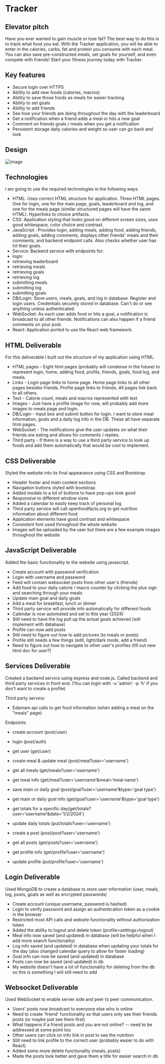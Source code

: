 # Tracker

## Elevator pitch

Have you ever wanted to gain muscle or lose fat? The best way to do this is to track what food you eat. With the Tracker application, you will be able to enter in the calories, carbs, fat and protein you consume with each meal. You can also save pre-constructed meals, set goals for yourself, and even compete with friends! Start your fitness journey today with Tracker.

## Key features

- Secure login over HTTPS
- Ability to add new foods (calories, macros)
- Ability to save those foods as meals for easier tracking
- Ability to set goals
- Ability to add friends
- See how your friends are doing throughout the day with the leaderboard
- Get a notification when a friend adds a meal or hits a new goal
- Comment on friends goals / meals when you get a notification
- Persistent storage daily calories and weight so user can go back and look

## Design

![image](https://github.com/krewdreele/startup/assets/97317394/ee11bd46-104e-4dc8-8d66-43e606e3ac59)

## Technologies

I am going to use the required technologies in the following ways.

- HTML: Uses correct HTML structure for application. Three HTML pages. One for login, one for the main page, goals, leaderboard and log, and one for the meals page (similar structured pages will have the same HTML). Hyperlinks to choice artifacts.
- CSS: Application styling that looks good on different screen sizes, uses good whitespace, color choice and contrast.
- JavaScript : Provides login, adding meals, adding food, adding friends, adding goals, adding comments, displays other friends' meals and their comments, and backend endpoint calls. Also checks whether user has hit their goals.
- Service: Backend service with endpoints for:
- login
- retrieving leaderboard
- retrieving meals
- retrieving goals
- retrieving log
- submitting meals
- submitting log
- submitting goals
- DB/Login: Store users, meals, goals, and log in database. Register and login users. Credentials securely stored in database. Can't do or see anything unless authenticated.
- WebSocket: As each user adds food or hits a goal, a notification is broadcast to all other friends. Notifications can also happen if a friend comments on your post.
- React: Application ported to use the React web framework.

## HTML Deliverable

For this deliverable I built out the structure of my application using HTML.

- HTML pages - Eight html pages (probably will condense in the future) to represent login,
  home, adding food, profile, friends, goals, food log, and meals.
- Links - Login page links to home page. Home page links to all other pages besides friends. Profile page links to friends. All pages link back to all others.
- Text - Calorie count, meals and macros represented with text
- Images - Just have a profile image for now, will probably add more images to meals page and login.
- DB/Login - Input box and submit button for login. I want to store meal information, goals and a daily log info in the DB. These all have separate html pages.
- WebSocket - The notifications give the user updates on what their friends are eating and allows for comments / replies.
- Third party - If there is a way to use a third party service to look up foods and add them automatically that would be cool to implement.

## CSS Deliverable

Styled the website into its final appearance using CSS and Bootstrap.

- Header footer and main content sections
- Navigation buttons styled with bootstrap
- Added modals to a lot of buttons to have pop-ups look good
- Responsive to different window sizes
- Added a calendar to easily keep track of personal log
- Third party service will call openfoodfacts.org to get nutrition information about different food
- Application elements have good contrast and whitespace
- Consistent font used throughout the whole website
- Images will be uploaded by the user but there are a few example images throughout the website

## JavaScript Deliverable

Added the basic functionality to the website using javascript.

- Create account with password verification
- Login with username and password
- Feed will contain websocket posts from other user's (friends)
- Add food to your daily calorie / macro counter by clicking the plus sign and searching through your meals
- Update main goal and daily goals
- Add a meal for breakfast, lunch or dinner
- Third party service will provide info automatically for different foods
- Calendar is now automated and set to this year (2024)
- Still need to have the log pull up the actual goals achieved (will implement with database)
- Profile can now add posts
- Still need to figure out how to add pictures (to meals or posts)
- Profile still needs a few things (edit, light/dark mode, add a friend)
- Need to figure out how to navigate to other user's profiles (fill out new html doc for user?)

## Services Deliverable

Created a backend service using express and node.js. Called backend and third party services in front end.
(You can login with -u 'admin' -p 'h' if you don't want to create a profile)

Third party service:

- Edamam api calls to get food information (when adding a meal on the "meals" page)

Endpoints:

- create account (post/user)
- login (post/auth)
- get user (get/user)

- create meal & update meal (post/meal?user='username')
- get all meals (get/meals?user='username')
- get meal info (get/meal?user='username'&meal='meal name')

- save main or daily goal (post/goal?user='username'&type='goal type')
- get main or daily goal info (get/goal?user='username'&type='goal type')

- get totals for a specific day(get/totals?user='username'&date='1/2/2024')
- update daily totals (put/totals?user='username')

- create a post (post/post?user='username')
- get all posts (get/posts?user='username')
- get profile info (get/profile?user='username')
- update profile (put/profile?user='username')

## Login Deliverable

Used MongoDB to create a database to store user information (user, meals, log, posts, goals as
well as encrypted passwords)

- Create account (unique username, password is hashed)
- Login to verify password and assign an authentication token as a cookie in the browser
- Restricted most API calls and website functionality without authorization token
- Added the ability to logout and delete token (profile>settings>logout)
- Meal info now saved (and updated) in database (will be helpful when I add more search functionality)
- Log info saved (and updated) in database when updating your totals for the day (also changed calendar query to allow for faster loading)
- Goal info can now be saved (and updated) in database
- Posts can now be saved (and updated) in db
- My website doesn't have a lot of functionality for deleting from the db so this is something I will still need to add

## Websocket Deliverable

Used WebSocket to enable server side and peer to peer communication.

- Users' posts now broadcast to everyone else who is online
- Need to create 'friend' functionality so that users only see their friends posts (or maybe just see them first)
- What happens if a friend posts and you are not online? -- need to be addressed at some point too
- Other users can click on info link in post to see the nutrition
- Still need to link profile to the correct user (probably easier to do with React)
- Added some more delete functionality (meals, posts)
- Made the posts look better and gave them a title for easier search in db
